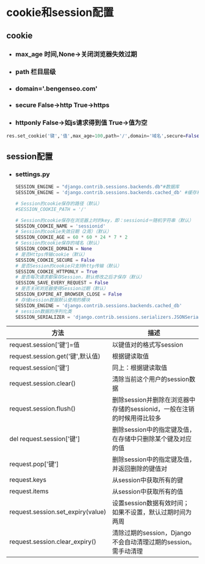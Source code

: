 # cookie和session配置

## cookie

- ### max_age 时间,None->关闭浏览器失效过期

- ### path 栏目层级

- ### domain='.bengenseo.com'

- ### secure False->http True->https

- ### httponly False->如js请求得到值 True->值为空

```py
res.set_cookie('键','值',max_age=100,path='/',domain='域名',secure=False,httponly=False)
```

## session配置

- ### settings.py

  ```py
  SESSION_ENGINE = "django.contrib.sessions.backends.db"#数据库
  SESSION_ENGINE = 'django.contrib.sessions.backends.cached_db' #缓存和数据库
  
  # Session的cookie保存的路径（默认）
  #SESSION_COOKIE_PATH = '/'
  
  # Session的cookie保存在浏览器上时的key，即：sessionid＝随机字符串（默认）
  SESSION_COOKIE_NAME = 'sessionid'
  # Session的cookie失效日期（2周）（默认）
  SESSION_COOKIE_AGE = 60 * 60 * 24 * 7 * 2
  # Session的cookie保存的域名（默认）
  SESSION_COOKIE_DOMAIN = None
  # 是否Https传输cookie（默认）
  SESSION_COOKIE_SECURE = False
  # 是否Session的cookie只支持http传输（默认）
  SESSION_COOKIE_HTTPONLY = True
  # 是否每次请求都保存Session，默认修改之后才保存（默认）
  SESSION_SAVE_EVERY_REQUEST = False
  # 是否关闭浏览器使得Session过期（默认）
  SESSION_EXPIRE_AT_BROWSER_CLOSE = False
  # 存储session数据默认使用的模块
  SESSION_ENGINE = 'django.contrib.sessions.backends.cached_db'
  # session数据的序列化类
  SESSION_SERIALIZER = 'django.contrib.sessions.serializers.JSONSerializer'
  ```

  

| 方法                              | 描述                                                         |
| ------------------------------------- | ------------------------------------------------------------ |
| request.session['键']=值         | 以键值对的格式写session                                      |
| request.session.get('键',默认值)  | 根据键读取值                                                 |
| request.session['键']             | 同上：根据键读取值                                           |
| request.session.clear()          | 清除当前这个用户的session数据                                |
| request.session.flush()          | 删除session并删除在浏览器中存储的sessionid，一般在注销的时候用得比较多 |
| del request.session['键']         | 删除session中的指定键及值，在存储中只删除某个键及对应的值    |
| request.pop['键']                | 删除session中的指定键及值，并返回删除的键值对                |
| request.keys                      | 从session中获取所有的键                                      |
| request.items                     | 从session中获取所有的值                                      |
| request.session.set_expiry(value) | 设置session数据有效时间； 如果不设置，默认过期时间为两周     |
| request.session.clear_expiry()    | 清除过期的session，Django不会自动清理过期的session。需手动清理 |